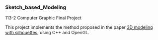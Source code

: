 ### Sketch_based_Modeling

113-2 Computer Graphic Final Project 

This project implements the method proposed in the paper [3D modeling with silhouettes](https://dl.acm.org/doi/10.1145/1833349.1778846), using C++ and OpenGL.
